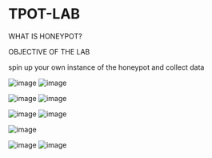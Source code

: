 # TPOT-LAB

WHAT IS HONEYPOT?

OBJECTIVE OF THE LAB

spin up your own instance of the honeypot and collect data 


![image](https://github.com/user-attachments/assets/f1fb1d48-e08d-471d-923a-225ba1ceab41)
![image](https://github.com/user-attachments/assets/e028f76c-ec23-4565-8e5f-0549f02eb712)

![image](https://github.com/user-attachments/assets/dc349dea-4d11-4541-b692-8ba9035dcba1)
![image](https://github.com/user-attachments/assets/74afe294-d332-460d-83fc-f37128e5b7d1)

![image](https://github.com/user-attachments/assets/d5695969-960b-42c2-b131-03368f7db3ce)
![image](https://github.com/user-attachments/assets/88928e92-e9d9-45f7-88d8-71becb5a76df)

![image](https://github.com/user-attachments/assets/26cf2a1e-a1d4-4d27-b188-e9f6f40a561c)

![image](https://github.com/user-attachments/assets/db9d047c-ee3d-4223-9514-99f73e210a7d)
![image](https://github.com/user-attachments/assets/cefd1e7b-0be7-4538-80c6-62c3110434d5)



